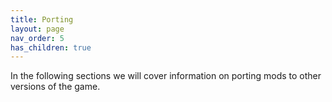 ```yaml
---
title: Porting
layout: page
nav_order: 5
has_children: true
---
```


In the following sections we will cover information on porting mods to other versions of the game.
